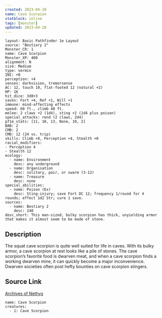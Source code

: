 ```yaml
---
created: 2023-04-28
name: Cave Scorpion
statblock: inline
tags: [monster]
updated: 2023-04-28
---
```

```statblock
layout: Basic Pathfinder 1e Layout
source: "Bestiary 2"
Monster_CR: 1
name: Cave Scorpion
Monster_XP: 400
alignment: N
size: Medium
type: vermin
INI: +0
perception: +4
senses: darkvision, tremorsense
AC: 12, touch 10, flat-footed 12 (natural +2)
HP: 16
hit_dice: 3d8+3
saves: Fort +4, Ref +1, Will +1
immune: mind-affecting effects
speed: 60 ft., climb 40 ft.
melee: 2 claws +2 (1d4), sting +2 (1d4 plus poison)
special_attacks: rend (2 claws, 2d4)
pf1e_stats: [11, 10, 13, None, 10, 2]
BAB: 2
CMB: 2
CMD: 12 (24 vs. trip)
skills: Climb +8, Perception +4, Stealth +0
racial_modifiers:
- Perception 4
- Stealth 12
ecology:
  - name: Environment
    desc: any underground
  - name: Organisation
    desc: solitary, pair, or swarm (3-12)
  - name: Treasure
    desc: none
special_abilities:
  - name: Poison (Ex)
    desc: Sting-injury; save Fort DC 12; frequency 1/round for 4 rounds; effect 1d2 Str; cure 1 save.
sources:
  - name: Bestiary 2
    desc: 240
desc_short: This man-sized, bulky scorpion has thick, unyielding armor that makes it almost seem to be made of stone.
```
## Description
The squat cave scorpion is quite well suited for life in caves. With its bulky armor, a cave scorpion at rest looks like a pile of stones. The cave scorpion’s favorite food is dwarven meat, and when a cave scorpion finds a working dwarven mine, it can quickly become a major inconvenience. Dwarven societies often post hefty bounties on cave scorpion stingers.
## Source Link
[Archives of Nethys](https://aonprd.com/MonsterDisplay.aspx?ItemName=Cave%20Scorpion)
```encounter-table
name: Cave Scorpion
creatures:
  - 1: Cave Scorpion
```
